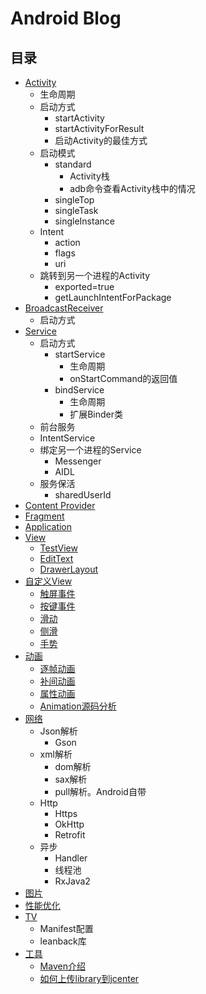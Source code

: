 # Android Blog

## 目录
* [Activity](/activity)
    * 生命周期
    * 启动方式
        * startActivity
        * startActivityForResult
        * 启动Activity的最佳方式
    * 启动模式
        * standard
            * Activity栈
            * adb命令查看Activity栈中的情况
        * singleTop
        * singleTask
        * singleInstance
    * Intent
        * action
        * flags
        * uri
    * 跳转到另一个进程的Activity
        * exported=true
        * getLaunchIntentForPackage
* [BroadcastReceiver](/receiver)
    * 启动方式
* [Service](/service)
    * 启动方式
        * startService
            * 生命周期
            * onStartCommand的返回值
        * bindService
            * 生命周期
            * 扩展Binder类
    * 前台服务
    * IntentService
    * 绑定另一个进程的Service
        * Messenger
        * AIDL
    * 服务保活
        * sharedUserId
* [Content Provider]()
* [Fragment](/fragment)
* [Application]()
* [View](/view)
    * [TestView]()
    * [EditText]()
    * [DrawerLayout]()
* [自定义View](/viewcustom)
    * [触屏事件](/viewcustom/触屏事件.md)
    * [按键事件](/viewcustom/按键事件.md)
    * [滑动](/viewcustom/滑动.md)
    * [侧滑](/viewcustom/侧滑.md)
    * [手势](/viewcustom/手势.md)   
* [动画](/anim)
    * [逐帧动画](/anim/逐帧动画.md)
    * [补间动画](/anim/补间动画.md)
    * [属性动画](/anim/属性动画.md)
    * [Animation源码分析](/anim/Animation源码分析.md)
* [网络](/http)
    * Json解析
        * Gson
    * xml解析
        * dom解析
        * sax解析
        * pull解析。Android自带
    * Http
        * Https
        * OkHttp
        * Retrofit
    * 异步
        * Handler
        * 线程池
        * RxJava2
* [图片]()
* [性能优化]()
* [TV](/tv)
    * Manifest配置
    * leanback库
* [工具](/tool)
    * [Maven介绍](/tool/Maven介绍.md)
    * [如何上传library到jcenter](/tool/如何上传library到jcenter.md)


    